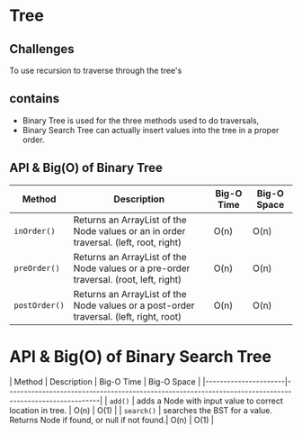 # Tree

## Challenges
To use recursion to traverse through the tree's

## contains
-  Binary Tree is used for the three methods used to do traversals,
-  Binary Search Tree can actually insert values into the tree in a proper order.  
 
## API & Big(O) of Binary Tree
| Method           | Description                                                                            | Big-O Time  | Big-O Space  |
|------------------|----------------------------------------------------------------------------------------|-------------|--------------|
| ```inOrder()```  | Returns an ArrayList of the Node values or an in order traversal. (left, root, right)  | O(n)        | O(n)         |
| ```preOrder()``` | Returns an ArrayList of the Node values or a pre-order traversal. (root, left, right)  | O(n)        | O(n)         |
| ```postOrder()```| Returns an ArrayList of the Node values or a post-order traversal. (left, right, root) | O(n)        | O(n)         |


# API & Big(O) of Binary Search Tree

| Method               | Description                                                               | Big-O Time  | Big-O Space  |
|----------------------|--------------------------------------------------------------------------------------------------------|
| ```add()```         |  adds a Node with input value to correct location in tree.                 | O(n)        | O(1)         |
| ```search()```      |  searches the BST for a value. Returns Node if found, or null if not found.| O(n)        | O(1)         |
